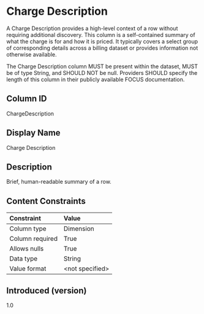 # Charge Description

A Charge Description provides a high-level context of a row without requiring additional discovery. This column is a self-contained summary of what the charge is for and how it is priced. It typically covers a select group of corresponding details across a billing dataset or provides information not otherwise available.

The Charge Description column MUST be present within the dataset, MUST be of type String, and SHOULD NOT be null. Providers SHOULD specify the length of this column in their publicly available FOCUS documentation.

## Column ID

ChargeDescription

## Display Name

Charge Description

## Description

Brief, human-readable summary of a row.

## Content Constraints

|    Constraint   |      Value       |
|:----------------|:-----------------|
| Column type     | Dimension        |
| Column required | True             |
| Allows nulls    | True             |
| Data type       | String           |
| Value format    | \<not specified> |

## Introduced (version)

1.0
